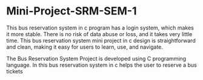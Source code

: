 # Mini-Project-SRM-SEM-1
 
This bus reservation system in c program has a login system, which 
makes it more stable. There is no risk of data abuse or loss, and it 
takes very little time. This bus reservation system mini project in c 
design is straightforward and clean, making it easy for users to 
learn, use, and navigate.

The Bus Reservation System Project is developed using C 
programming language. In this bus reservation system in c helps 
the user to reserve a bus tickets
